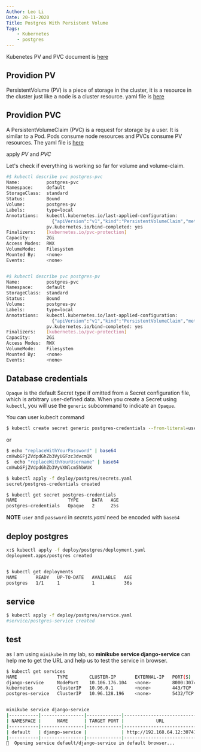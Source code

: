 ```yaml
--- 
Author: Leo Li
Date: 20-11-2020
Title: Postgres With Persistent Volume
Tags:
    - Kubernetes
    - postgres
---
```


Kubenetes PV and PVC document is [here](https://kubernetes.io/docs/concepts/storage/persistent-volumes/)

## Providion PV

 PersistentVolume (PV) is a piece of storage in the cluster, it is a resource in the cluster just like a node is a cluster resource. yaml file is [here](../deploy/volume.yaml)

## Providion PVC

A PersistentVolumeClaim (PVC) is a request for storage by a user. It is similar to a Pod. Pods consume node resources and PVCs consume PV resources. The yaml file is [here](../deploy/volume_claim.yaml)


apply *PV* and *PVC*

Let's check if everything is working so far for volume and volume-claim.


```bash
#$ kubectl describe pvc postgres-pvc
Name:          postgres-pvc
Namespace:     default
StorageClass:  standard
Status:        Bound
Volume:        postgres-pv
Labels:        type=local
Annotations:   kubectl.kubernetes.io/last-applied-configuration:
                 {"apiVersion":"v1","kind":"PersistentVolumeClaim","metadata":{"annotations":{},"labels":{"type":"local"},"name":"postgres-pvc","namespace"...
               pv.kubernetes.io/bind-completed: yes
Finalizers:    [kubernetes.io/pvc-protection]
Capacity:      2Gi
Access Modes:  RWX
VolumeMode:    Filesystem
Mounted By:    <none>
Events:        <none>


#$ kubectl describe pvc postgres-pv
Name:          postgres-pvc
Namespace:     default
StorageClass:  standard
Status:        Bound
Volume:        postgres-pv
Labels:        type=local
Annotations:   kubectl.kubernetes.io/last-applied-configuration:
                 {"apiVersion":"v1","kind":"PersistentVolumeClaim","metadata":{"annotations":{},"labels":{"type":"local"},"name":"postgres-pvc","namespace"...
               pv.kubernetes.io/bind-completed: yes
Finalizers:    [kubernetes.io/pvc-protection]
Capacity:      2Gi
Access Modes:  RWX
VolumeMode:    Filesystem
Mounted By:    <none>
Events:        <none>

```

## Database credentials

`Opaque` is the default Secret type if omitted from a Secret configuration file, which is arbitrary user-defined data. When you create a Secret using `kubectl`, you will use the `generic` subcommand to indicate an `Opaque`. 

You can user kubeclt command 

``` bash
$ kubectl create secret generic postgres-credentials --from-literal=user=replaceWithUsername --from-literal=password=replaceWithYourPassword
```

or

``` bash
$ echo "replaceWithYourPassword" | base64
cmVwbGFjZVdpdGhZb3VyUGFzc3dvcmQK
$  echo "replaceWithYourUsername" | base64
cmVwbGFjZVdpdGhZb3VyVXNlcm5hbWUK

$ kubectl apply -f deploy/postgres/secrets.yaml
secret/postgres-credentials created

$ kubectl get secret postgres-credentials
NAME                   TYPE     DATA   AGE
postgres-credentials   Opaque   2      25s

```
**NOTE** `user` and `password` in *secrets.yaml* need be encoded with `base64`

## deploy postgres 

``` bash
x:$ kubectl apply -f deploy/postgres/deployment.yaml 
deployment.apps/postgres created


$ kubectl get deployments
NAME       READY   UP-TO-DATE   AVAILABLE   AGE
postgres   1/1     1            1           36s

```

## service 

   ``` bash
$ kubectl apply -f deploy/postgres/service.yaml 
#service/postgres-service created
```



## test

as I am using `minikube` in my lab, so **minikube service django-service** can help me to get the URL and help us to test the service in browser.


``` bash
$ kubectl get services
NAME               TYPE        CLUSTER-IP       EXTERNAL-IP   PORT(S)          AGE
django-service     NodePort    10.106.176.104   <none>        8000:30741/TCP   18m
kubernetes         ClusterIP   10.96.0.1        <none>        443/TCP          6h45m
postgres-service   ClusterIP   10.96.128.196    <none>        5432/TCP         63m


minikube service django-service
|-----------|----------------|-------------|----------------------------|
| NAMESPACE |      NAME      | TARGET PORT |            URL             |
|-----------|----------------|-------------|----------------------------|
| default   | django-service |             | http://192.168.64.12:30741 |
|-----------|----------------|-------------|----------------------------|
🎉  Opening service default/django-service in default browser...

```
